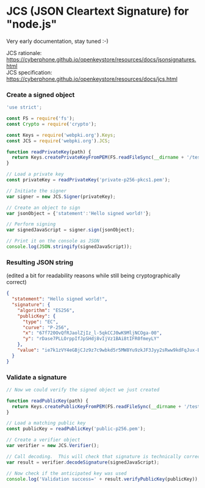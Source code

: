 # JCS (JSON Cleartext Signature) for "node.js"

Very early documentation, stay tuned :-)

JCS rationale: https://cyberphone.github.io/openkeystore/resources/docs/jsonsignatures.html<br>
JCS specification: https://cyberphone.github.io/openkeystore/resources/docs/jcs.html

### Create a signed object

```JavaScript
'use strict';

const FS = require('fs');
const Crypto = require('crypto');

const Keys = require('webpki.org').Keys;
const JCS = require('webpki.org').JCS;

function readPrivateKey(path) {
  return Keys.createPrivateKeyFromPEM(FS.readFileSync(__dirname + '/test/' + path));
}

// Load a private key
const privateKey = readPrivateKey('private-p256-pkcs1.pem');

// Initiate the signer
var signer = new JCS.Signer(privateKey);

// Create an object to sign
var jsonObject = {'statement':'Hello signed world!'};

// Perform signing
var signedJavaScript = signer.sign(jsonObject);

// Print it on the console as JSON
console.log(JSON.stringify(signedJavaScript));
```

### Resulting JSON string
(edited a bit for readability reasons while still being cryptographically correct)

```json
{
  "statement": "Hello signed world!",
  "signature": {
    "algorithm": "ES256",
    "publicKey": {
      "type": "EC",
      "curve": "P-256",
      "x": "67f720OvQfRJaolZjIz_l-5qkCCJ0wK9MljNCOga-00",
      "y": "rDase7PLLOrppIfJpSHdj8vIjVz1BAi8tIFR0fmeyLY"
    },
    "value": "ie7k1zVY4eGBjCJz9z7c9wbkd5r5MW8Yu9zkJF3Jyy2sRww9kdFqJux-BiK02FCnBTn43Pz4NQMdlScIP9NhVA"
  }
}
```

### Validate a signature

```javascript
// Now we could verify the signed object we just created

function readPublicKey(path) {
  return Keys.createPublicKeyFromPEM(FS.readFileSync(__dirname + '/test/' + path));
}

// Load a matching public key
const publicKey = readPublicKey('public-p256.pem');

// Create a verifier object
var verifier = new JCS.Verifier();

// Call decoding.  This will check that signature is technically correct
var result = verifier.decodeSignature(signedJavaScript);

// Now check if the anticipated key was used
console.log('Validation success=' + result.verifyPublicKey(publicKey));
```
